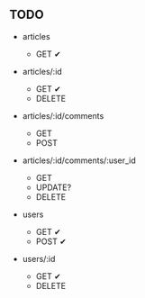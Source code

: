 TODO
----------

+ articles
    + GET ✔
+ articles/:id
    + GET ✔
    + DELETE
+ articles/:id/comments
    + GET
    + POST
+ articles/:id/comments/:user_id
    + GET
    + UPDATE?
    + DELETE
    
+ users
    + GET ✔
    + POST ✔
+ users/:id
    + GET ✔
    + DELETE